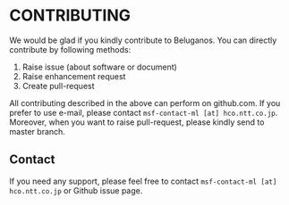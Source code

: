 # CONTRIBUTING

We would be glad if you kindly contribute to Beluganos. You can directly contribute by following methods:

1. Raise issue (about software or document)
1. Raise enhancement request
1. Create pull-request

All contributing described in the above can perform on github.com. If you prefer to use e-mail, please contact `msf-contact-ml [at] hco.ntt.co.jp`. Moreover, when you want to raise pull-request, please kindly send to master branch.

## Contact
If you need any support, please feel free to contact `msf-contact-ml [at] hco.ntt.co.jp` or Github issue page.